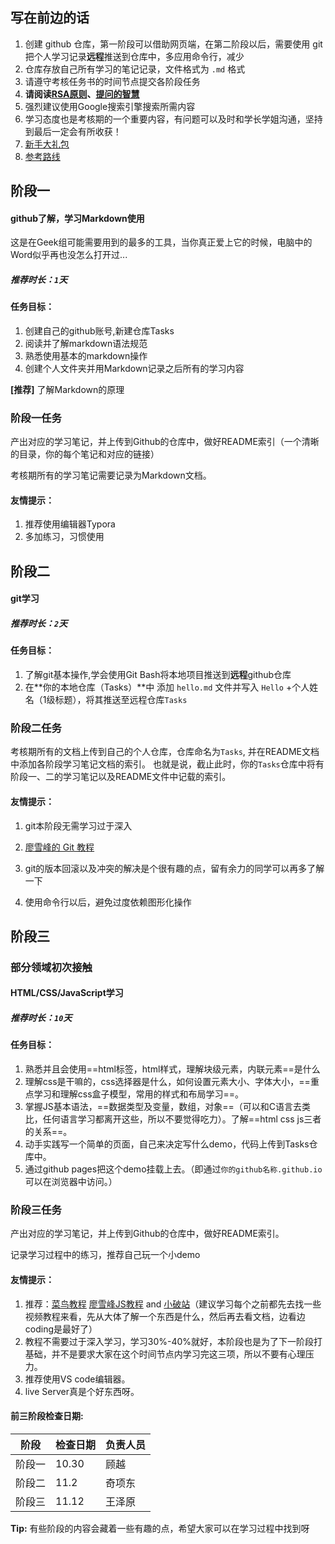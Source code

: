 ## 写在前边的话

1. 创建 github 仓库，第一阶段可以借助网页端，在第二阶段以后，需要使用 git 把个人学习记录**远程**推送到仓库中，多应用命令行，减少
2. 仓库存放自己所有学习的笔记记录，文件格式为 `.md` 格式
3. 请遵守考核任务书的时间节点提交各阶段任务
4. **请阅读[RSA原则](https://tower.im/teams/88948/documents/10766/?fullscreen=false)、[提问的智慧](https://github.com/ryanhanwu/How-To-Ask-Questions-The-Smart-Way/blob/master/README-zh_CN.md)**
5. 强烈建议使用Google搜索引擎搜索所需内容
6. 学习态度也是考核期的一个重要内容，有问题可以及时和学长学姐沟通，坚持到最后一定会有所收获！
7. [新手大礼包](https://github.com/ivmm/Student-resources)
8. [参考路线](https://github.com/BingyanStudioFE/summer-camp-2018)

## 阶段一

#### github了解，**学习Markdown**使用

这是在Geek组可能需要用到的最多的工具，当你真正爱上它的时候，电脑中的Word似乎再也没怎么打开过...

##### 推荐时长：`1`天

#### 任务目标：

1. 创建自己的github账号,新建仓库Tasks
2. 阅读并了解markdown语法规范
3. 熟悉使用基本的markdown操作
4. 创建个人文件夹并用Markdown记录之后所有的学习内容

**[推荐]** 了解Markdown的原理

### 阶段一任务

产出对应的学习笔记，并上传到Github的仓库中，做好README索引（一个清晰的目录，你的每个笔记和对应的链接）

考核期所有的学习笔记需要记录为Markdown文档。

#### 友情提示：

1. 推荐使用编辑器Typora
2. 多加练习，习惯使用



## 阶段二

#### **git学习**

##### **推荐时长：`2`天**

#### 任务目标：

1. 了解git基本操作,学会使用Git Bash将本地项目推送到**远程**github仓库
2. 在**你的本地仓库（Tasks）**中 添加 `hello.md` 文件并写入 `Hello` +个人姓名（1级标题），将其推送至远程仓库`Tasks`

### 阶段二任务

考核期所有的文档上传到自己的个人仓库，仓库命名为`Tasks`, 并在README文档中添加各阶段学习笔记文档的索引。
也就是说，截止此时，你的`Tasks`仓库中将有阶段一、二的学习笔记以及README文件中记载的索引。

#### 友情提示：

1. git本阶段无需学习过于深入

2. [廖雪峰的 Git 教程](https://www.liaoxuefeng.com/wiki/896043488029600)

3. git的版本回滚以及冲突的解决是个很有趣的点，留有余力的同学可以再多了解一下
4. 使用命令行以后，避免过度依赖图形化操作




## 阶段三 

### 部分领域初次接触

#### HTML/CSS/JavaScript学习

##### 推荐时长：`10`天    

#### 任务目标：

1. 熟悉并且会使用==html标签，html样式，理解块级元素，内联元素==是什么
2. 理解css是干嘛的，css选择器是什么，如何设置元素大小、字体大小，==重点学习和理解css盒子模型，常用的样式和布局学习==。
3. 掌握JS基本语法，==数据类型及变量，数组，对象==（可以和C语言去类比，任何语言学习都离开这些，所以不要觉得吃力）。了解==html css js三者的关系==。
4. 动手实践写一个简单的页面，自己来决定写什么demo，代码上传到Tasks仓库中。
5. 通过github pages把这个demo挂载上去。（即通过`你的github名称.github.io`可以在浏览器中访问。）

### 阶段三任务

产出对应的学习笔记，并上传到Github的仓库中，做好README索引。

记录学习过程中的练习，推荐自己玩一个小demo

#### 友情提示：

1. 推荐：[菜鸟教程](https://www.runoob.com/)  [廖雪峰JS教程](https://www.liaoxuefeng.com/wiki/1022910821149312/1023442583285984) and [小破站](bilibili.com)（建议学习每个之前都先去找一些视频教程来看，先从大体了解一个东西是什么，然后再去看文档，边看边coding是最好了）
2. 教程不需要过于深入学习，学习30%-40%就好，本阶段也是为了下一阶段打基础，并不是要求大家在这个时间节点内学习完这三项，所以不要有心理压力。
3. 推荐使用VS code编辑器。
4. live Server真是个好东西呀。

#### 前三阶段检查日期:

| 阶段   | 检查日期 | 负责人员 |
| ------ | -------- | -------- |
| 阶段一 | 10.30    | 顾越     |
| 阶段二 | 11.2     | 奇项东   |
| 阶段三 | 11.12    | 王泽原   |

**Tip:**  有些阶段的内容会藏着一些有趣的点，希望大家可以在学习过程中找到呀